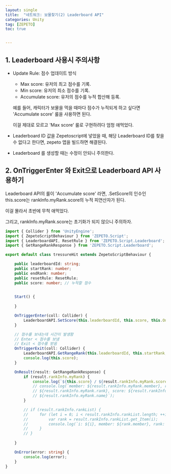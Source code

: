 ```yaml
---
layout: single
title:  "네트워크: 보물찾기(2) Leaderboard API"
categories: Unity
tag: [ZEPETO]
toc: true 


---
```


## 1. Leaderboard 사용시 주의사항

- Update Rule: 점수 업데이트 방식

  - Max score: 유저의 최고 점수를 기록.
  - Min score: 유저의 최소 점수를 기록.
  - Accumulate score: 유저의 점수를 누적 합산해 등록.

  예를 들어, 캐릭터가 보물을 먹을 때마다 점수가 누적되게 하고 싶다면 'Accumulate score' 룰을 사용하면 된다.

  이걸 제대로 모르고 'Max score' 룰로 구현하려다 엄청 애먹었다.

- Leaderboard ID 값을 Zepetoscript에 넣었을 때, 해당 Leaderboard ID를 찾을 수 없다고 한다면, zepeto 앱을 빌드하면 해결된다.

- Leaderboard 를 생성할 때는 수정이 안되니 주의한다.



## 2. OnTriggerEnter 와 Exit으로 Leaderboard API 사용하기

Leaderboard API의 룰이 'Accumulate score' 라면, .SetScore의 인수인 this.score는 rankInfo.myRank.score의 누적 피연산자가 된다.

이걸 몰라서 초반에 무척 애먹었다.

그리고, rankInfo.myRank.score는 초기화가 되지 않으니 주의하자.

```typescript
import { Collider } from 'UnityEngine';
import { ZepetoScriptBehaviour } from 'ZEPETO.Script';
import { LeaderboardAPI, ResetRule } from 'ZEPETO.Script.Leaderboard';
import { GetRangeRankResponse } from 'ZEPETO.Script.Leaderboard';

export default class tressureHit extends ZepetoScriptBehaviour {

    public leaderboardId: string;
    public startRank: number;
    public endRank: number;
    public resetRule: ResetRule;
    public score: number; // 누적할 점수
   

    Start() {
        
    }

    OnTriggerEnter(coll: Collider) {
        LeaderboardAPI.SetScore(this.leaderboardId, this.score, this.OnResult, this.OnError);
    }

    // 점수를 보내는데 시간이 발생함
    // Enter < 점수를 보냄
    // Exit < 점수를 받음
    OnTriggerExit(coll: Collider) {
        LeaderboardAPI.GetRangeRank(this.leaderboardId, this.startRank, this.endRank, this.resetRule, false, this.OnResult, this.OnError);
        console.log(this.score);
    }

    OnResult(result: GetRangeRankResponse) {
        if (result.rankInfo.myRank) {
            console.log(`${this.score} / ${result.rankInfo.myRank.score}`);       
            // console.log(`member: ${result.rankInfo.myRank.member}, rank: 
            // ${result.rankInfo.myRank.rank}, score: ${result.rankInfo.myRank.score}, name: 
            // ${result.rankInfo.myRank.name}`);
        }

        // if (result.rankInfo.rankList) {
        //     for (let i = 0; i < result.rankInfo.rankList.length; ++i) {
        //         var rank = result.rankInfo.rankList.get_Item(i);
        //         console.log(`i: ${i}, member: ${rank.member}, rank: ${rank.rank}, score: ${rank.score}, name: ${result.rankInfo.myRank.name}`);
        //     }
        // }
        
    }

    OnError(error: string) {
        console.log(error);
    }
}
```


